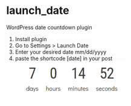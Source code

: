 # launch_date
WordPress date countdown plugin

1. Install plugin
2. Go to Settings > Launch Date
3. Enter your desired date mm/dd/yyyy
4. paste the shortcode [date] in your post<br>
![](preview.gif)
